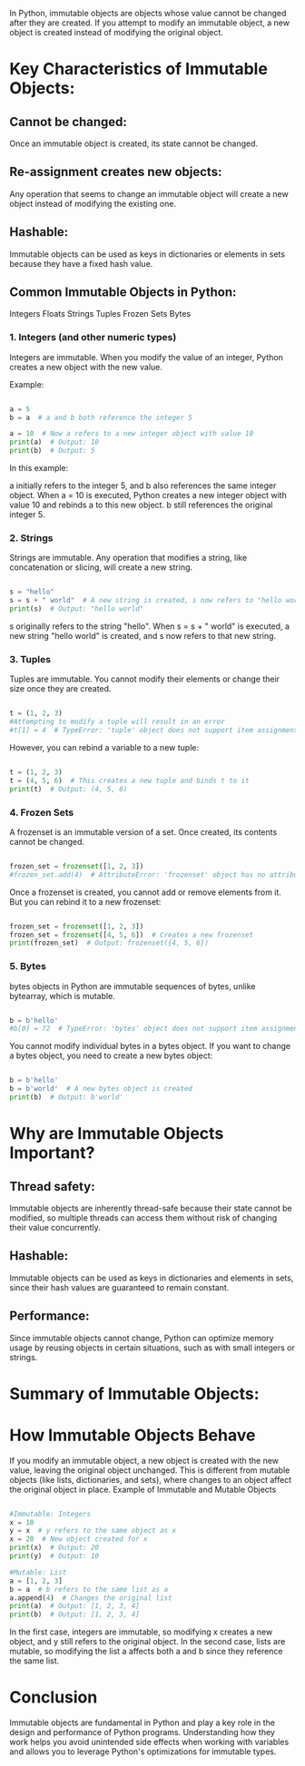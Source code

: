 In Python, immutable objects are objects whose value cannot be changed after they are created. If you attempt to modify an immutable object, a new object is created instead of modifying the original object.

# Key Characteristics of Immutable Objects: 
## Cannot be changed:

Once an immutable object is created, its state cannot be changed.

## Re-assignment creates new objects:

Any operation that seems to change an immutable object will create a new object instead of modifying the existing one.

## Hashable:

Immutable objects can be used as keys in dictionaries or elements in sets because they have a fixed hash value.

## Common Immutable Objects in Python: 
Integers
Floats
Strings
Tuples
Frozen Sets
Bytes

### 1. Integers (and other numeric types) 

Integers are immutable. When you modify the value of an integer, Python creates a new object with the new value.

Example:

```python

a = 5
b = a  # a and b both reference the integer 5

a = 10  # Now a refers to a new integer object with value 10
print(a)  # Output: 10
print(b)  # Output: 5

```

In this example:

a initially refers to the integer 5, and b also references the same integer object.
When a = 10 is executed, Python creates a new integer object with value 10 and rebinds a to this new object. b still references the original integer 5.

### 2. Strings 

Strings are immutable. Any operation that modifies a string, like concatenation or slicing, will create a new string.

```python

s = "hello"
s = s + " world"  # A new string is created, s now refers to "hello world"
print(s)  # Output: "hello world"

```
s originally refers to the string "hello".
When s = s + " world" is executed, a new string "hello world" is created, and s now refers to that new string.

### 3. Tuples 

Tuples are immutable. You cannot modify their elements or change their size once they are created.

```python

t = (1, 2, 3)
#Attempting to modify a tuple will result in an error
#t[1] = 4  # TypeError: 'tuple' object does not support item assignment

```

However, you can rebind a variable to a new tuple:

```python

t = (1, 2, 3)
t = (4, 5, 6)  # This creates a new tuple and binds t to it
print(t)  # Output: (4, 5, 6)

```

### 4. Frozen Sets

A frozenset is an immutable version of a set. Once created, its contents cannot be changed.

``` python

frozen_set = frozenset([1, 2, 3])
#frozen_set.add(4)  # AttributeError: 'frozenset' object has no attribute 'add'

```

Once a frozenset is created, you cannot add or remove elements from it. But you can rebind it to a new frozenset:

```python

frozen_set = frozenset([1, 2, 3])
frozen_set = frozenset([4, 5, 6])  # Creates a new frozenset
print(frozen_set)  # Output: frozenset({4, 5, 6})

```

### 5. Bytes

bytes objects in Python are immutable sequences of bytes, unlike bytearray, which is mutable.

``` python

b = b'hello'
#b[0] = 72  # TypeError: 'bytes' object does not support item assignment

```
You cannot modify individual bytes in a bytes object. If you want to change a bytes object, you need to create a new bytes object:

```python

b = b'hello'
b = b'world'  # A new bytes object is created
print(b)  # Output: b'world'

```

# Why are Immutable Objects Important?

## Thread safety: 

Immutable objects are inherently thread-safe because their state cannot be modified, so multiple threads can access them without risk of changing their value concurrently.

## Hashable: 

Immutable objects can be used as keys in dictionaries and elements in sets, since their hash values are guaranteed to remain constant.

## Performance: 

Since immutable objects cannot change, Python can optimize memory usage by reusing objects in certain situations, such as with small integers or strings.

# Summary of Immutable Objects:


# How Immutable Objects Behave

If you modify an immutable object, a new object is created with the new value, leaving the original object unchanged.
This is different from mutable objects (like lists, dictionaries, and sets), where changes to an object affect the original object in place.
Example of Immutable and Mutable Objects

```python

#Immutable: Integers
x = 10
y = x  # y refers to the same object as x
x = 20  # New object created for x
print(x)  # Output: 20
print(y)  # Output: 10

#Mutable: List
a = [1, 2, 3]
b = a  # b refers to the same list as a
a.append(4)  # Changes the original list
print(a)  # Output: [1, 2, 3, 4]
print(b)  # Output: [1, 2, 3, 4]

```

In the first case, integers are immutable, so modifying x creates a new object, and y still refers to the original object. In the second case, lists are mutable, so modifying the list a affects both a and b since they reference the same list.

# Conclusion
Immutable objects are fundamental in Python and play a key role in the design and performance of Python programs. Understanding how they work helps you avoid unintended side effects when working with variables and allows you to leverage Python's optimizations for immutable types.
